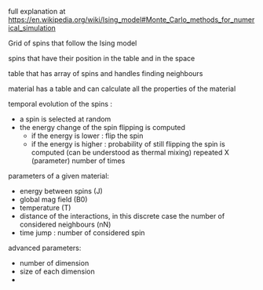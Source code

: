 
full explanation at https://en.wikipedia.org/wiki/Ising_model#Monte_Carlo_methods_for_numerical_simulation

Grid of spins that follow the Ising model

spins that have their position in the table and in the space

table that has array of spins and handles finding neighbours

material has a table and can calculate all the properties of the material

temporal evolution of the spins : 

- a spin is selected at random
- the energy change of the spin flipping is computed
    - if the energy is lower : flip the spin
    - if the energy is higher : probability of still flipping the spin is computed (can be understood as thermal mixing)
repeated X (parameter) number of times

parameters of a given material:
- energy between spins (J)
- global mag field (B0)
- temperature (T)
- distance of the interactions, in this discrete case the number of considered neighbours (nN)
- time jump : number of considered spin

advanced parameters:
- number of dimension
- size of each dimension
- 